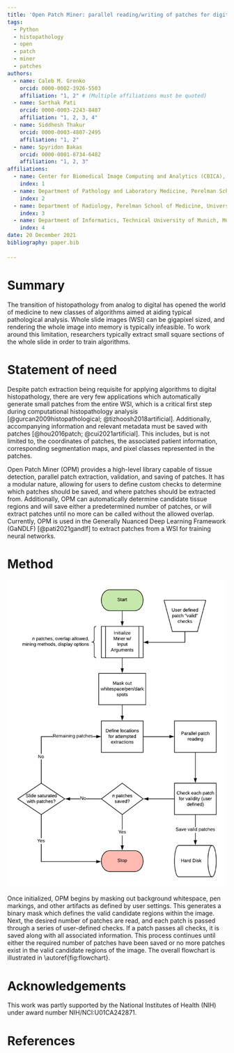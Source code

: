 ```yaml
---
title: 'Open Patch Miner: parallel reading/writing of patches for digital histopathology'
tags:
  - Python
  - histopathology
  - open
  - patch
  - miner
  - patches
authors:
  - name: Caleb M. Grenko
    orcid: 0000-0002-3926-5503
    affiliation: "1, 2" # (Multiple affiliations must be quoted)
  - name: Sarthak Pati
    orcid: 0000-0003-2243-8487
    affiliation: "1, 2, 3, 4"
  - name: Siddhesh Thakur
    orcid: 0000-0003-4807-2495
    affiliation: "1, 2"
  - name: Spyridon Bakas
    orcid: 0000-0001-8734-6482
    affiliation: "1, 2, 3"
affiliations:
  - name: Center for Biomedical Image Computing and Analytics (CBICA), University of Pennsylvania, Philadelphia, PA, USA  
    index: 1
  - name: Department of Pathology and Laboratory Medicine, Perelman School of Medicine, University of Pennsylvania, Philadelphia, PA, USA  
    index: 2
  - name: Department of Radiology, Perelman School of Medicine, University of Pennsylvania, Philadelphia, PA, USA  
    index: 3
  - name: Department of Informatics, Technical University of Munich, Munich, Bavaria, Germany  
    index: 4
date: 20 December 2021
bibliography: paper.bib

---
```


# Summary

The transition of histopathology from analog to digital has opened the world of medicine to new classes of algorithms aimed at aiding typical pathological analysis. Whole slide images (WSI) can be gigapixel sized, and rendering the whole image into memory is typically infeasible. To work around this limitation, researchers typically extract small square sections of the whole slide in order to train algorithms. 


# Statement of need

Despite patch extraction being requisite for applying algorithms to digital histopathology, there are very few applications which automatically generate small patches from the entire WSI, which is a critical first step during computational histopathology analysis [@gurcan2009histopathological; @tizhoosh2018artificial]. Additionally, accompanying information and relevant metadata must be saved with patches [@hou2016patch; @cui2021artificial]. This includes, but is not limited to, the coordinates of patches, the associated patient information, corresponding segmentation maps, and pixel classes represented in the patches. 

Open Patch Miner (OPM) provides a high-level library capable of tissue detection, parallel patch extraction, validation, and saving of patches. It has a modular nature, allowing for users to define custom checks to determine which patches should be saved, and where patches should be extracted from. Additionally, OPM can automatically determine candidate tissue regions and will save either a predetermined number of patches, or will extract patches until no more can be called without the allowed overlap. Currently, OPM is used in the Generally Nuanced Deep Learning Framework (GaNDLF) [@pati2021gandlf] to extract patches from a WSI for training neural networks.


# Method

![Open Patch Miner has the following general workflow.\label{fig:flowchart}](./images/opm_flowchart.png)

Once initialized, OPM begins by masking out background whitespace, pen markings, and other artifacts as defined by user settings. This generates a binary mask which defines the valid candidate regions within the image. Next, the desired number of patches are read, and each patch is passed through a series of user-defined checks. If a patch passes all checks, it is saved along with all associated information. This process continues until either the required number of patches have been saved or no more patches exist in the valid candidate regions of the image. The overall flowchart is illustrated in \autoref{fig:flowchart}.


# Acknowledgements

This work was partly supported by the National Institutes of Health (NIH) under award number NIH/NCI:U01CA242871.


# References
